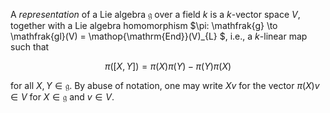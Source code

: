 A *representation* of a Lie algebra $\mathfrak{g}$ over a field $k$ is a $k$-vector space $V$, together with a Lie algebra homomorphism $\pi: \mathfrak{g} \to \mathfrak{gl}(V) = \mathop{\mathrm{End}}(V)_{L} $, i.e., a $k$-linear map such that

$$
\pi([X, Y]) = \pi(X)\pi(Y) - \pi(Y)\pi(X)
$$

for all $X, Y \in \mathfrak{g}$. By abuse of notation, one may write $Xv$ for the vector $\pi(X)v \in V$ for $X\in\mathfrak{g}$ and $v\in V$.
